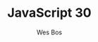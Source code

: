 ---
title: "JavaScript 30"
author: "Wes Bos"
courseURL: "https://JavaScript30.com/friend/DHANISH"
authorURL: "https://wesbos.com"
desc: "So, you've done a few courses and read a few books but still don't feel great about your relationship with JavaScript. How do you get better? Build things. Lots of things. Build 1,000 things. Keep it up and don't stop. Seriously. This has always been my advice. Just put in the work and you will get better. But Wes, what should I build? I have no ideas! Please don't make me do another todo app. Ideas, Eh? I've got lots! This is JavaScript30 — let's build 30 things together."
status: "free"
---